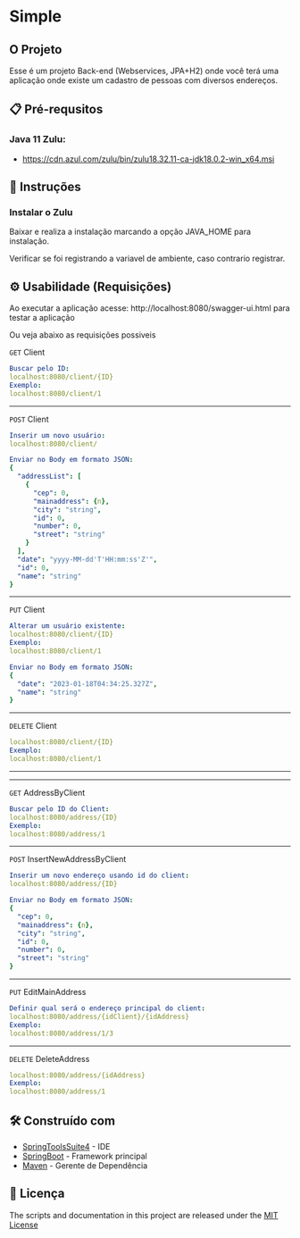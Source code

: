 # Simple

## O Projeto
Esse é um projeto Back-end (Webservices, JPA+H2) onde você terá uma aplicação onde existe um cadastro de pessoas com diversos endereços.

## 📋 Pré-requsitos

### Java 11 Zulu: 

- https://cdn.azul.com/zulu/bin/zulu18.32.11-ca-jdk18.0.2-win_x64.msi

## 🔧 Instruções 

### Instalar o Zulu

Baixar e realiza a instalação marcando a opção JAVA_HOME para instalação.

Verificar se foi registrando a variavel de ambiente, caso contrario registrar.

## ⚙️ Usabilidade (Requisições)

Ao executar a aplicação acesse: http://localhost:8080/swagger-ui.html para testar a aplicação

Ou veja abaixo as requisições possiveis

`GET` Client

```yaml
Buscar pelo ID:
localhost:8080/client/{ID}
Exemplo:
localhost:8080/client/1
```

___________________________________________________________________________________________________________________

`POST` Client

```yaml
Inserir um novo usuário:
localhost:8080/client/

Enviar no Body em formato JSON:
{
  "addressList": [
    {
      "cep": 0,
      "mainaddress": {n},
      "city": "string",
      "id": 0,
      "number": 0,
      "street": "string"
    }
  ],
  "date": "yyyy-MM-dd'T'HH:mm:ss'Z'",
  "id": 0,
  "name": "string"
}
```
____________________________________________________________________________________________________________________

`PUT` Client

```yaml
Alterar um usuário existente:
localhost:8080/client/{ID}
Exemplo:
localhost:8080/client/1

Enviar no Body em formato JSON:
{
  "date": "2023-01-18T04:34:25.327Z",
  "name": "string"
}
```
____________________________________________________________________________________________________________________

`DELETE` Client

```yaml
localhost:8080/client/{ID}
Exemplo:
localhost:8080/client/1
```
____________________________________________________________________________________________________________________

____________________________________________________________________________________________________________________
`GET` AddressByClient

```yaml
Buscar pelo ID do Client:
localhost:8080/address/{ID}
Exemplo:
localhost:8080/address/1
```
___________________________________________________________________________________________________________________

`POST` InsertNewAddressByClient

```yaml
Inserir um novo endereço usando id do client:
localhost:8080/address/{ID}

Enviar no Body em formato JSON:
{
  "cep": 0,
  "mainaddress": {n},
  "city": "string",
  "id": 0,
  "number": 0,
  "street": "string"
}
```
___________________________________________________________________________________________________________________
`PUT` EditMainAddress

```yaml
Definir qual será o endereço principal do client:
localhost:8080/address/{idClient}/{idAddress}
Exemplo:
localhost:8080/address/1/3
```
___________________________________________________________________________________________________________________
`DELETE` DeleteAddress

```yaml
localhost:8080/address/{idAddress}
Exemplo:
localhost:8080/address/1
```

## 🛠️ Construído com

* [SpringToolsSuite4](https://spring.io/guides/gs/sts/) - IDE
* [SpringBoot](https://spring.io/) - Framework principal
* [Maven](https://maven.apache.org/) - Gerente de Dependência


## 📄 Licença

The scripts and documentation in this project are released under the [MIT License](license)
